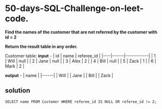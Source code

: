 # 50-days-SQL-Challenge-on-leet-code.
**Find the names of the customer that are not referred by the customer with id = 2**

**Return the result table in any order.**

Customer table:
**input** - 
| id | name | referee_id |
|----|------|------------|
| 1  | Will | null       |
| 2  | Jane | null       |
| 3  | Alex | 2          |
| 4  | Bill | null       |
| 5  | Zack | 1          |
| 6  | Mark | 2          |

**output** - 
| name |
|------|
| Will |
| Jane |
| Bill |
| Zack |


## solution
`SELECT name FROM Customer WHERE referee_id IS NULL OR referee_id != 2;`

